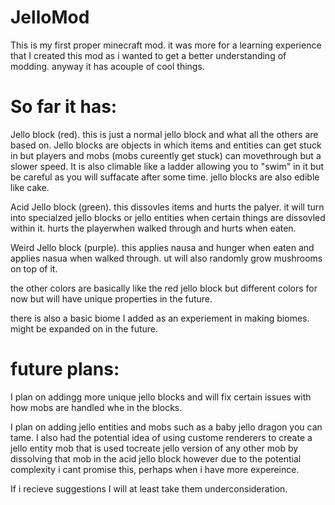# JelloMod
This is my first proper minecraft mod. it was more for a learning experience that I created this mod as i wanted to get a better understanding of modding. anyway it has acouple of cool things.

# So far it has:

Jello block (red). this is just a normal jello block and what all the others are based on. Jello blocks are objects in which items and entities can get stuck in but players and mobs (mobs cureently get stuck) can movethrough but a slower speed. 
It is also climable like a ladder allowing you to "swim" in it but be careful as you will suffacate after some time. jello blocks are also edible like cake.

Acid Jello block (green). this dissovles items and hurts the palyer. it will turn into specialzed jello blocks or jello entities when certain things are dissovled within it. hurts the playerwhen walked through and hurts when eaten.

Weird Jello block (purple). this applies nausa and hunger when eaten and applies nasua when walked through. ut will also randomly grow mushrooms on top of it.

the other colors are basically like the red jello block but different colors for now but will have unique properties in the future.

there is also a basic biome I added as an experiement in making biomes. might be expanded on in the future.

# future plans:

I plan on addingg more unique jello blocks and will fix certain issues with how mobs are handled whe in the blocks.

I plan on adding jello entities and mobs such as a baby jello dragon you can tame. 
I also had the potential idea of using custome renderers to create a jello entity mob that is used tocreate jello version of any other mob by dissolving that mob in the acid jello block however due to the potential complexity i cant promise this,
perhaps when i have more expereince.

If i recieve suggestions I will at least take them underconsideration.
